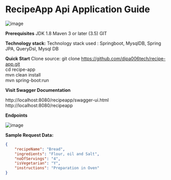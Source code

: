 # RecipeApp Api Application Guide





![image](https://user-images.githubusercontent.com/113394813/189920614-2a5ed3f8-cd7e-4bfd-96bf-1925638c9780.png)


**Prerequisites**
    JDK 1.8
    Maven 3 or later (3.5)
    GIT

**Technology stack:**
   Technology stack used : Springboot, MysqlDB, Spring JPA, QueryDsl, Mysql DB

**Quick Start**
 Clone source: git clone https://github.com/dipa006tech/recipe-app.git  
 cd recipe-app  
 mvn clean install  
 mvn spring-boot:run  
 
 **Visit Swagger Documentation**
 
http://localhost:8080/recipeapp/swagger-ui.html
http://localhost:8080/recipeapp

**Endpoints**

![image](https://user-images.githubusercontent.com/113394813/189932446-ca7df273-bfac-46d4-988a-53f152d052cb.png)



**Sample Request Data:**
```json
{
    "recipeName": "Bread",
    "ingredients": "Flour, oil and Salt",
    "noOfServings": "4",
    "isVegetarian": "Y",
    "instructions": "Preparation in Oven"
}
```

